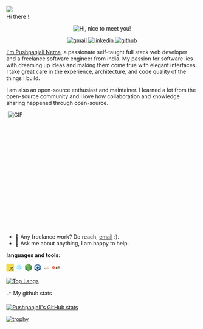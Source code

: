![](https://visitor-badge.glitch.me/badge?page_id=pushpanjali-10.pushpanjali-10)
<br>
Hi there !
</br>
<p align="center">
  <img src="https://media.giphy.com/media/3Q2hJ4FLN1UvS/giphy.gif" width=50% title="Hi, nice to meet you!">
</p>

<p align="center">
  <a href="mailto:pushpanjali.nema@gmail.com"><img src="https://img.icons8.com/doodle/96/000000/gmail-new.png" title="gmail">
  <a href="www.linkedin.com/in/pushpanjali-nema-31b49a201"><img src="https://img.icons8.com/doodle/96/000000/linkedin-circled.png" title="linkedin">
  <a href="https://github.com/pushpanjali-10"><img src="https://img.icons8.com/doodle/96/000000/github--v1.png" title="github">
</p>

I'm [Pushpanjali Nema](https://pushpanjali-10.github.io/Portfolio/), a passionate self-taught full stack web developer and a freelance software engineer from india. My passion for software lies with dreaming up ideas and making them come true with elegant interfaces. I take great care in the experience, architecture, and code quality of the things I build.

I am also an open-source enthusiast and maintainer. I learned a lot from the open-source community and i love how collaboration and knowledge sharing happened through open-source.


 <img align="right" alt="GIF" src="https://github.com/abhisheknaiidu/abhisheknaiidu/blob/master/code.gif?raw=true" width="500" height="320" />
  
- 💼 Any freelance work? Do reach, [email](mailto:pushpanjali.nema@gmail.com) :).
- 💬 Ask me about anything, I am happy to help.

**languages and tools:**  

<code><img height="20" src="https://raw.githubusercontent.com/github/explore/80688e429a7d4ef2fca1e82350fe8e3517d3494d/topics/javascript/javascript.png"></code>
<code><img height="20" src="https://raw.githubusercontent.com/github/explore/80688e429a7d4ef2fca1e82350fe8e3517d3494d/topics/react/react.png"></code>
<code><img height="20" src="https://raw.githubusercontent.com/github/explore/80688e429a7d4ef2fca1e82350fe8e3517d3494d/topics/nodejs/nodejs.png"></code>
<code><img height="20" src="https://raw.githubusercontent.com/github/explore/80688e429a7d4ef2fca1e82350fe8e3517d3494d/topics/cpp/cpp.png"></code>
<code><img height="20" src="https://raw.githubusercontent.com/github/explore/80688e429a7d4ef2fca1e82350fe8e3517d3494d/topics/mysql/mysql.png"></code>
<code><img height="20" src="https://raw.githubusercontent.com/github/explore/80688e429a7d4ef2fca1e82350fe8e3517d3494d/topics/git/git.png"></code>

[![Top Langs](https://github-readme-stats.vercel.app/api/top-langs/?username=pushpanjali-10&layout=compact)](https://github.com/anuraghazra/github-readme-stats)

<!--     
📊 **This week i spent my time on:** -->
<!--START_SECTION:waka-->
<!-- ```text
CPP          14 hrs 28 mins  ███████████████▒░░░░░░░░░   60.86 % 
React        4 hrs 6 mins   ████▒░░░░░░░░░░░░░░░░░░░░   17.24 % 
JavaScript   3 hrs 54 mins   ████░░░░░░░░░░░░░░░░░░░░░   16.44 % 
HTML         45 mins         ▓░░░░░░░░░░░░░░░░░░░░░░░░   03.20 % 
CSS          12 mins         ▒░░░░░░░░░░░░░░░░░░░░░░░░   00.90 %  -->
<!-- ``` -->
<!--END_SECTION:waka-->
<!-- 
If you like what i do, maybe consider buying me a coffee/tea 🥺👉👈

<a href="https://www.buymeacoffee.com/abhisheknaiidu" target="_blank"><img src="https://cdn.buymeacoffee.com/buttons/v2/default-red.png" alt="Buy Me A Coffee" width="150" ></a>
 -->
<!--  
🚧 **My todoist stats:**
<!-- TODO-IST:START -->
<!-- 🏆  7,943 Karma Points           
🌸  Completed 0 tasks today           
✅  Completed 663 tasks so far           
⏳  Longest streak is 3 days -->
<!-- TODO-IST:END --> 


📈 My github stats

[![Pushpanjali's GitHub stats](https://github-readme-stats.vercel.app/api?username=pushpanjali-10)](https://github.com/anuraghazra/github-readme-stats)
<!-- <p align="center"> <img src="https://github-readme-stats.vercel.app/api?username=pushpanjali-10&show_icons=true&theme=gotham" alt="pushpanjalinema" /> -->

[![trophy]( https://github-profile-trophy.vercel.app/?username=pushpanjali-10&theme=onedark)](https://github.com/pushpanjali.10/github-profile-trophy)
